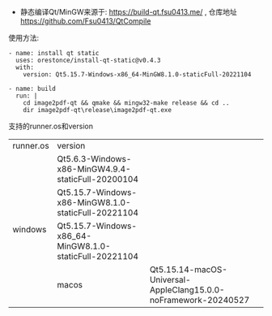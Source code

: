 * 静态编译Qt/MinGW来源于: https://build-qt.fsu0413.me/ , 仓库地址 https://github.com/Fsu0413/QtCompile

使用方法:

	- name: install qt static
	  uses: orestonce/install-qt-static@v0.4.3
	  with:
		version: Qt5.15.7-Windows-x86_64-MinGW8.1.0-staticFull-20221104

	- name: build  
	  run: |
		cd image2pdf-qt && qmake && mingw32-make release && cd ..
		dir image2pdf-qt\release\image2pdf-qt.exe

支持的runner.os和version
<table><tbody>
    <tr>
        <td>runner.os</td>
        <td>version</td>
    </tr>
    <tr>
        <td rowspan="5">windows</td>
	<td>Qt5.6.3-Windows-x86-MinGW4.9.4-staticFull-20200104</td>
    </tr>
    <tr>
        <td>Qt5.15.7-Windows-x86-MinGW8.1.0-staticFull-20221104</td>
    </tr>
    <tr>
        <td>Qt5.15.7-Windows-x86_64-MinGW8.1.0-staticFull-20221104</td>
    </tr>
    <tr>
	<td rowspan="1">macos</td>
    	<td>Qt5.15.14-macOS-Universal-AppleClang15.0.0-noFramework-20240527</td>
    </tr>
